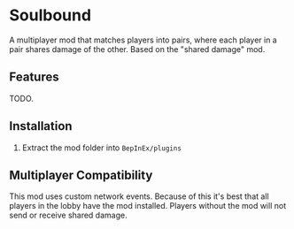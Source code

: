 # Soulbound

A multiplayer mod that matches players into pairs, where each player in a pair shares damage of the other. Based on the "shared damage" mod.

## Features

TODO.

## Installation

1. Extract the mod folder into `BepInEx/plugins`

## Multiplayer Compatibility

This mod uses custom network events. Because of this it's best that all players in the lobby have the mod installed. Players without the mod will not send or receive shared damage.
